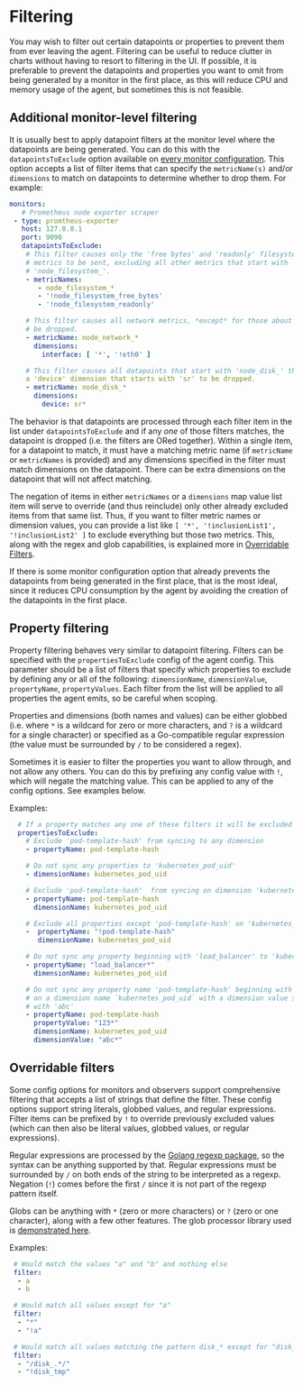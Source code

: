 
<!--- Generated by to-integrations-repo script in Smart Agent repo, DO NOT MODIFY HERE --->
# Filtering

You may wish to filter out certain datapoints or properties to prevent them
from ever leaving the agent. Filtering can be useful to reduce clutter in
charts without having to resort to filtering in the UI.  If possible, it is
preferable to prevent the datapoints and properties you want to omit from being
generated by a monitor in the first place, as this will reduce CPU and memory
usage of the agent, but sometimes this is not feasible.

## Additional monitor-level filtering

It is usually best to apply datapoint filters at the monitor level where the
datapoints are being generated.  You can do this with the `datapointsToExclude`
option available on [every monitor
configuration](./monitor-config.html#common-configuration).  This option accepts
a list of filter items that can specify the `metricName(s)` and/or `dimensions`
to match on datapoints to determine whether to drop them.  For example:

```yaml
monitors:
   # Prometheus node exporter scraper
 - type: promtheus-exporter
   host: 127.0.0.1
   port: 9090
   datapointsToExclude:
    # This filter causes only the 'free bytes' and 'readonly' filesystem
    # metrics to be sent, excluding all other metrics that start with
    # 'node_filesystem_'.
    - metricNames:
       - node_filesystem_*
       - '!node_filesystem_free_bytes'
       - '!node_filesystem_readonly'

    # This filter causes all network metrics, *except* for those about eth0, to
    # be dropped.
    - metricName: node_network_*
      dimensions:
        interface: [ '*', '!eth0' ]

    # This filter causes all datapoints that start with 'node_disk_' that have
    a 'device' dimension that starts with 'sr' to be dropped.
    - metricName: node_disk_*
      dimensions:
        device: sr*
```

The behavior is that datapoints are processed through each filter item in the
list under `datapointsToExclude` and if any *one* of those filters matches, the
datapoint is dropped (i.e. the filters are ORed together).  Within a single
item, for a datapoint to match, it must have a matching metric name (if
`metricName` or `metricNames` is provided) and any dimensions specified in the
filter must match dimensions on the datapoint.  There can be extra dimensions
on the datapoint that will not affect matching.

The negation of items in either `metricNames` or a `dimensions` map value list
item will serve to override (and thus reinclude) only other already excluded
items from that same list.  Thus, if you want to filter metric
names or dimension values, you can provide a list like `[ '*',
'!inclusionList1', '!inclusionList2' ]` to exclude everything but those two
metrics.  This, along with the regex and glob capabilities, is explained more
in [Overridable Filters](#overridable-filters).

If there is some monitor configuration option that already prevents the
datapoints from being generated in the first place, that is the most ideal,
since it reduces CPU consumption by the agent by avoiding the creation of the
datapoints in the first place.

## Property filtering
Property filtering behaves very similar to datapoint filtering.
Filters can be specified with the `propertiesToExclude` config of the agent
config. This parameter should be a list of filters that specify which
properties to exclude by defining any or all of the following: `dimensionName`,
`dimensionValue`, `propertyName`, `propertyValues`. Each filter from the list
will be applied to all properties the agent emits, so be careful when scoping.

Properties and dimensions (both names and values) can be either
globbed (i.e. where `*` is a wildcard for zero or more characters, and `?` is
a wildcard for a single character) or specified as a Go-compatible regular
expression (the value must be surrounded by `/` to be considered a regex).

Sometimes it is easier to filter the properties you want to allow through,
and not allow any others.
You can do this by prefixing any config value with `!`, which will negate the
matching value. This can be applied to any of the config options.
See examples below.


Examples:
```yaml
  # If a property matches any one of these filters it will be excluded
  propertiesToExclude:
    # Exclude 'pod-template-hash' from syncing to any dimension
    - propertyName: pod-template-hash

    # Do not sync any properties to 'kubernetes_pod_uid'
    - dimensionName: kubernetes_pod_uid

    # Exclude 'pod-template-hash'  from syncing on dimension 'kubernetes_pod_uid'
    - propertyName: pod-template-hash
      dimensionName: kubernetes_pod_uid

    # Exclude all properties except 'pod-template-hash' on 'kubernetes_pod_uid'
    -  propertyName: "!pod-template-hash"
       dimensionName: kubernetes_pod_uid

    # Do not sync any property beginning with 'load_balancer' to 'kubernetes_pod_uid'
    - propertyName: "load_balancer*"
      dimensionName: kubernetes_pod_uid

    # Do not sync any property name 'pod-template-hash' beginning with value '123'
    # on a dimension name `kubernetes_pod_uid` with a dimension value starting
    # with 'abc'
    - propertyName: pod-template-hash
      propertyValue: "123*"
      dimensionName: kubernetes_pod_uid
      dimensionValue: "abc*"
```

## Overridable filters

Some config options for monitors and observers support comprehensive filtering
that accepts a list of strings that define the filter.  These config options
support string literals, globbed values, and regular expressions.  Filter items
can be prefixed by `!` to override previously excluded values (which can then
also be literal values, globbed values, or regular expressions).

Regular expressions are processed by the [Golang regexp
package](https://golang.org/pkg/regexp/syntax/), so the syntax can be anything
supported by that.  Regular expressions must be surrounded by `/` on both ends
of the string to be interpreted as a regexp. Negation (`!`) comes before the
first `/` since it is not part of the regexp pattern itself.

Globs can be anything with `*` (zero or more characters) or `?` (zero or one
character), along with a few other features.  The glob processor library used
is [demonstrated here](https://github.com/gobwas/glob#example).

Examples:

```yaml
 # Would match the values "a" and "b" and nothing else
 filter:
  - a
  - b

 # Would match all values except for "a"
 filter:
  - "*"
  - "!a"

 # Would match all values matching the pattern disk_* except for "disk_tmp"
 filter:
  - "/disk_.*/"
  - "!disk_tmp"

```
